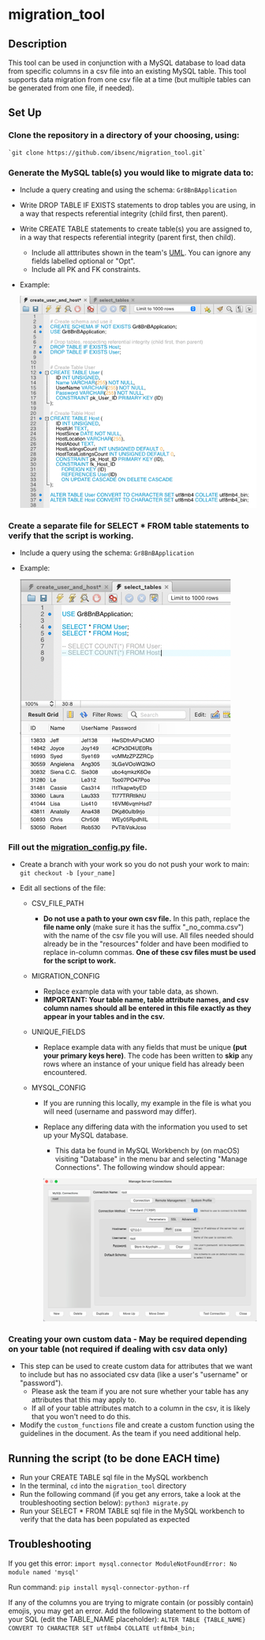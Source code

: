 # migration_tool

## Description

This tool can be used in conjunction with a MySQL database to load data from specific columns in a csv file into an existing MySQL table. This tool supports data migration from one csv file at a time (but multiple tables can be generated from one file, if needed).

## Set Up

### Clone the repository in a directory of your choosing, using:

    `git clone https://github.com/ibsenc/migration_tool.git`

### Generate the MySQL table(s) you would like to migrate data to:

- Include a query creating and using the schema: `Gr8BnBApplication`
- Write DROP TABLE IF EXISTS statements to drop tables you are using, in a way that respects referential integrity (child first, then parent).
- Write CREATE TABLE statements to create table(s) you are assigned to, in a way that respects referential integrity (parent first, then child).
  - Include all atttributes shown in the team's [UML](https://app.diagrams.net/#G1s17or0YGwgyqoSGFZvlyd2DtB4UtBDTB). You can ignore any fields labelled optional or "Opt".
  - Include all PK and FK constraints.
- Example:

  ![CREATE TABLE example screenshot](example_screenshots/example_sql_create_tables.png)

### Create a separate file for SELECT \* FROM table statements to verify that the script is working.

- Include a query using the schema: `Gr8BnBApplication`
- Example:

  ![SELECT * FROM TABLE example screenshot](example_screenshots/example_sql_select_tables.png)

### Fill out the [migration_config.py](migration_config.py) file.

- Create a branch with your work so you do not push your work to main:
  `git checkout -b [your_name]`
- Edit all sections of the file:

  - CSV_FILE_PATH
    - **Do not use a path to your own csv file.** In this path, replace the **file name only** (make sure it has the suffix "\_no_comma.csv") with the name of the csv file you will use. All files needed should already be in the "resources" folder and have been modified to replace in-column commas. **One of these csv files must be used for the script to work.**
  - MIGRATION_CONFIG
    - Replace example data with your table data, as shown.
    - **IMPORTANT: Your table name, table attribute names, and csv column names should all be entered in this file exactly as they appear in your tables and in the csv.**
  - UNIQUE_FIELDS
    - Replace example data with any fields that must be unique **(put your primary keys here)**. The code has been written to **skip** any rows where an instance of your unique field has already been encountered.
  - MYSQL_CONFIG

    - If you are running this locally, my example in the file is what you will need (username and password may differ).
    - Replace any differing data with the information you used to set up your MySQL database.

      - This data be found in MySQL Workbench by (on macOS) visiting "Database" in the menu bar and selecting "Manage Connections". The following window should appear:

      ![MySQL Connection Details](example_screenshots/example_mysql_connection_details.png)

### Creating your own custom data - May be required depending on your table (not required if dealing with csv data only)

- This step can be used to create custom data for attributes that we want to include but has no associated csv data (like a user's "username" or "password").
  - Please ask the team if you are not sure whether your table has any attributes that this may apply to.
  - If all of your table attributes match to a column in the csv, it is likely that you won't need to do this.
- Modify the `custom_functions` file and create a custom function using the guidelines in the document. As the team if you need additional help.

## Running the script (to be done EACH time)

- Run your CREATE TABLE sql file in the MySQL workbench
- In the terminal, `cd` into the `migration_tool` directory
- Run the following command (if you get any errors, take a look at the troubleshooting section below):
  `python3 migrate.py`
- Run your SELECT \* FROM TABLE sql file in the MySQL workbench to verify that the data has been populated as expected

## Troubleshooting

If you get this error:
`import mysql.connector ModuleNotFoundError: No module named 'mysql'`

Run command:
`pip install mysql-connector-python-rf`

If any of the columns you are trying to migrate contain (or possibly contain) emojis, you may get an error. Add the following statement to the bottom of your SQL (edit the TABLE_NAME placeholder):
`ALTER TABLE {TABLE_NAME} CONVERT TO CHARACTER SET utf8mb4 COLLATE utf8mb4_bin;`

